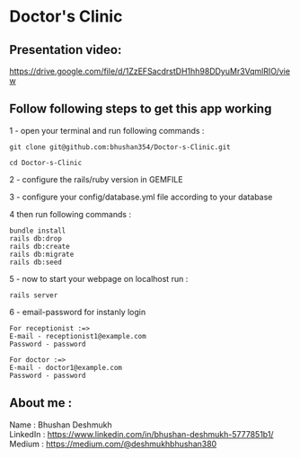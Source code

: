 # Doctor's Clinic

## Presentation video: 
https://drive.google.com/file/d/1ZzEFSacdrstDH1hh98DDyuMr3VqmlRIO/view


##  Follow following steps to get this app working

1 - open your terminal and run following commands : 
```
git clone git@github.com:bhushan354/Doctor-s-Clinic.git

cd Doctor-s-Clinic
```

2 - configure the rails/ruby version in GEMFILE 

3 - configure your config/database.yml file according to your database 

4 then run following commands : 
```
bundle install
rails db:drop
rails db:create
rails db:migrate
rails db:seed
```

5 - now to start your webpage on localhost run :
```
rails server
```

6 - email-password for instanly login

```
For receptionist :=>
E-mail - receptionist1@example.com
Password - password

For doctor :=> 
E-mail - doctor1@example.com
Password - password
```

## About me : 
Name : Bhushan Deshmukh </br>
LinkedIn : https://www.linkedin.com/in/bhushan-deshmukh-5777851b1/ </br>
Medium : https://medium.com/@deshmukhbhushan380
